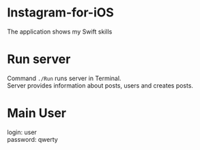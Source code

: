 # Instagram-for-iOS
The application shows my Swift skills

# Run server
Command `./Run` runs server in Terminal.   
Server provides information about posts, users and creates posts.

# Main User
login: user  
password: qwerty
